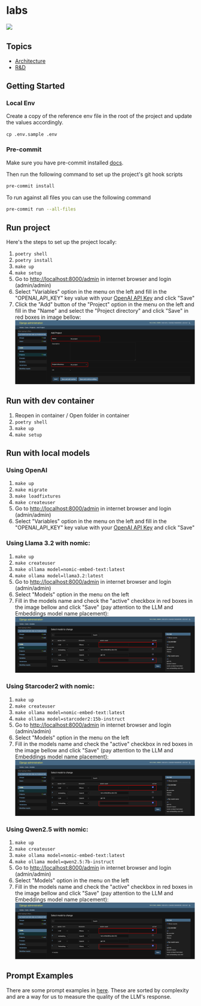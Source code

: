 # labs

<img src="https://img.shields.io/badge/runtime_revolution-labs-blue" />

## Topics

- [Architecture](docs/rag.md)
- [R&D](docs/rd.md)

## Getting Started

### Local Env

Create a copy of the reference env file in the root of the project and update the values accordingly.

`cp .env.sample .env`

### Pre-commit

Make sure you have pre-commit installed [docs](https://pre-commit.com/).

Then run the following command to set up the project's git hook scripts

```bash
pre-commit install
```

To run against all files you can use the following command

```bash
pre-commit run --all-files
```

## Run project

Here's the steps to set up the project locally:

1. `poetry shell`
2. `poetry install`
3. `make up`
4. `make setup`
5. Go to [http://localhost:8000/admin](http://localhost:8000/admin) in internet browser and login (admin/admin)
6. Select "Variables" option in the menu on the left and fill in the "OPENAI_API_KEY" key value with your [OpenAI API Key](https://openai.com/index/openai-api/) and click "Save"
7. Click the "Add" button of the "Project" option in the menu on the left and fill in the "Name" and select the "Project directory" and click "Save" in red boxes in image bellow:
   ![new_project_fields](docs/assets/new_project_fields.png)

## Run with dev container

1. Reopen in container / Open folder in container
2. `poetry shell`
3. `make up`
4. `make setup`

## Run with local models

### Using OpenAI

1. `make up`
2. `make migrate`
3. `make loadfixtures`
4. `make createuser`
5. Go to [http://localhost:8000/admin](http://localhost:8000/admin) in internet browser and login (admin/admin)
6. Select "Variables" option in the menu on the left and fill in the "OPENAI_API_KEY" key value with your [OpenAI API Key](https://openai.com/index/openai-api/) and click "Save"

### Using Llama 3.2 with nomic:

1. `make up`
2. `make createuser`
3. `make ollama model=nomic-embed-text:latest`
4. `make ollama model=llama3.2:latest`
5. Go to [http://localhost:8000/admin](http://localhost:8000/admin) in internet browser and login (admin/admin)
6. Select "Models" option in the menu on the left
7. Fill in the models name and check the "active" checkbox in red boxes in the image bellow and click "Save" (pay attention to the LLM and Embeddings model name placement):
   ![local_models_admin_fields](docs/assets/local_models_admin_fields.png)

### Using Starcoder2 with nomic:

1. `make up`
2. `make createuser`
3. `make ollama model=nomic-embed-text:latest`
4. `make ollama model=starcoder2:15b-instruct`
5. Go to [http://localhost:8000/admin](http://localhost:8000/admin) in internet browser and login (admin/admin)
6. Select "Models" option in the menu on the left
7. Fill in the models name and check the "active" checkbox in red boxes in the image bellow and click "Save" (pay attention to the LLM and Embeddings model name placement):
   ![local_models_admin_fields](docs/assets/local_models_admin_fields.png)

### Using Qwen2.5 with nomic:

1. `make up`
2. `make createuser`
3. `make ollama model=nomic-embed-text:latest`
4. `make ollama model=qwen2.5:7b-instruct`
5. Go to [http://localhost:8000/admin](http://localhost:8000/admin) in internet browser and login (admin/admin)
6. Select "Models" option in the menu on the left
7. Fill in the models name and check the "active" checkbox in red boxes in the image bellow and click "Save" (pay attention to the LLM and Embeddings model name placement):
   ![local_models_admin_fields](docs/assets/local_models_admin_fields.png)

## Prompt Examples

There are some prompt examples in [here](docs/prompt_examples.md). These are sorted by complexity and are a way for us to measure the quality of the LLM's response.
